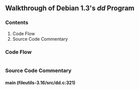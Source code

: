 ## Walkthrough of Debian 1.3's _dd_ Program

### Contents

1. Code Flow
2. Source Code Commentary

### Code Flow

```txt
```

### Source Code Commentary

#### main (fileutils-3.16/src/dd.c:321)

```txt
```
